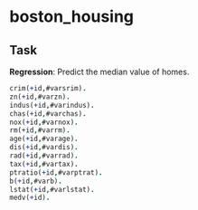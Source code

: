 # boston_housing

## Task

**Regression**: Predict the median value of homes.

```prolog
crim(+id,#varsrim).
zn(+id,#varzn).
indus(+id,#varindus).
chas(+id,#varchas).
nox(+id,#varnox).
rm(+id,#varrm).
age(+id,#varage).
dis(+id,#vardis).
rad(+id,#varrad).
tax(+id,#vartax).
ptratio(+id,#varptrat).
b(+id,#varb).
lstat(+id,#varlstat).
medv(+id).
```
